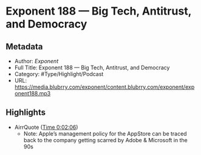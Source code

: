 # Exponent 188 — Big Tech, Antitrust, and Democracy

## Metadata

* Author: *Exponent*
* Full Title: Exponent 188 — Big Tech, Antitrust, and Democracy
* Category: #Type/Highlight/Podcast
* URL: https://media.blubrry.com/exponent/content.blubrry.com/exponent/exponent188.mp3

## Highlights

* AirrQuote ([Time 0:02:06](https://www.airr.io/quote/5f372560a7c7e09e7d99a8a1))
  * Note: Apple’s management policy for the AppStore can be traced back to the company getting scarred by Adobe & Microsoft in the 90s
